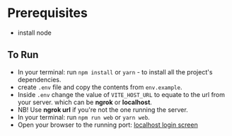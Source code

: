 # Prerequisites

- install node 

## To Run

- In your terminal: run `npm install` or `yarn` - to install all the project's dependencies.
- create `.env` file and copy the contents from `env.example`.
- Inside `.env` change the value of `VITE_HOST_URL` to equate to the url from your server. which can be **ngrok** or **localhost**.
- NB! Use **ngrok url** if you're not the one running the server.
- In your terminal: run `npm run web` or `yarn web`.
- Open your browser to the running port: [localhost login screen](http://localhost:5173/login)